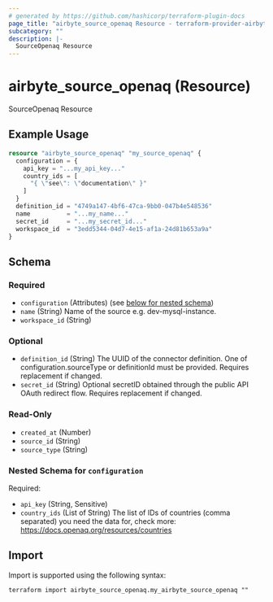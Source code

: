```yaml
---
# generated by https://github.com/hashicorp/terraform-plugin-docs
page_title: "airbyte_source_openaq Resource - terraform-provider-airbyte"
subcategory: ""
description: |-
  SourceOpenaq Resource
---
```


# airbyte_source_openaq (Resource)

SourceOpenaq Resource

## Example Usage

```terraform
resource "airbyte_source_openaq" "my_source_openaq" {
  configuration = {
    api_key = "...my_api_key..."
    country_ids = [
      "{ \"see\": \"documentation\" }"
    ]
  }
  definition_id = "4749a147-4bf6-47ca-9bb0-047b4e548536"
  name          = "...my_name..."
  secret_id     = "...my_secret_id..."
  workspace_id  = "3edd5344-04d7-4e15-af1a-24d81b653a9a"
}
```

<!-- schema generated by tfplugindocs -->
## Schema

### Required

- `configuration` (Attributes) (see [below for nested schema](#nestedatt--configuration))
- `name` (String) Name of the source e.g. dev-mysql-instance.
- `workspace_id` (String)

### Optional

- `definition_id` (String) The UUID of the connector definition. One of configuration.sourceType or definitionId must be provided. Requires replacement if changed.
- `secret_id` (String) Optional secretID obtained through the public API OAuth redirect flow. Requires replacement if changed.

### Read-Only

- `created_at` (Number)
- `source_id` (String)
- `source_type` (String)

<a id="nestedatt--configuration"></a>
### Nested Schema for `configuration`

Required:

- `api_key` (String, Sensitive)
- `country_ids` (List of String) The list of IDs of countries (comma separated) you need the data for, check more: https://docs.openaq.org/resources/countries

## Import

Import is supported using the following syntax:

```shell
terraform import airbyte_source_openaq.my_airbyte_source_openaq ""
```
